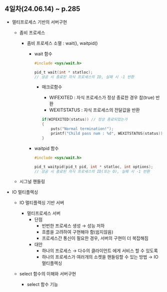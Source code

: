 ## 4일차(24.06.14) ~ p.285
- 멀티프로세스 기반의 서버구현
    - 좀비 프로세스
        - 좀비 프로세스 소멸 : wait(), waitpid()
            - wait 함수
            
                ```c
                #include <sys/wait.h>

                pid_t wait(int * statloc);
                // 성공 시 종료된 자식 프로세스의 ID, 실패 시 -1 반환
                ```
            
                - 매크로함수
                    - WIFEXITED : 자식 프로세스가 정상 종료한 경우 참(true) 반환
                    - WEXITSTATUS : 자식 프로세스의 전달값을 반환

                    ```c
                    if(WIFEXITED(status)) // 정상 종료되었는가
                    {
                        puts("Normal termination!");
                        printf("Child pass num : %d", WEXITSTATUS(status)); // 그렇다면 반환값은?
                    }
                    ```

            - waitpid 함수

                ```c
                #include <sys/wait.h>

                pid_t waitpid(pid_t pid, int * statloc, int options);
                // 성공 시 종료된 자식 프로세스의 ID(또는 O), 실패 시 -1 반환
                ```

    - 시그널 핸들링



- IO 멀티플렉싱
    - IO 멀티플렉싱 기반 서버
        - 멀티프로세스 서버
            - 단점
                - 빈번한 프로세스 생성 &rarr; 성능 저하
                - 흐름을 고려하여 구현해야 함(쉽지않음)
                - 프로세스간 통신이 필요한 경우, 서버의 구현이 더 복잡해짐
            - 대안
                - 하나의 프로세스 &rarr; 다수의 클라이언트 에게 서비스 할 수 있도록
                - 하나의 프로세스가 여러개의 소켓을 핸들링할 수 있는 방법 &rarr; IO 멀티플렉싱

    - select 함수의 이해와 서버구현
        - select 함수 기능
